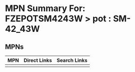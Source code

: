 



# MPN Summary For: FZEPOTSM4243W > pot : SM-42_43W

## MPNs
  

|MPN|Direct Links|Search Links|
| :--- | :--- | :--- |
||||

